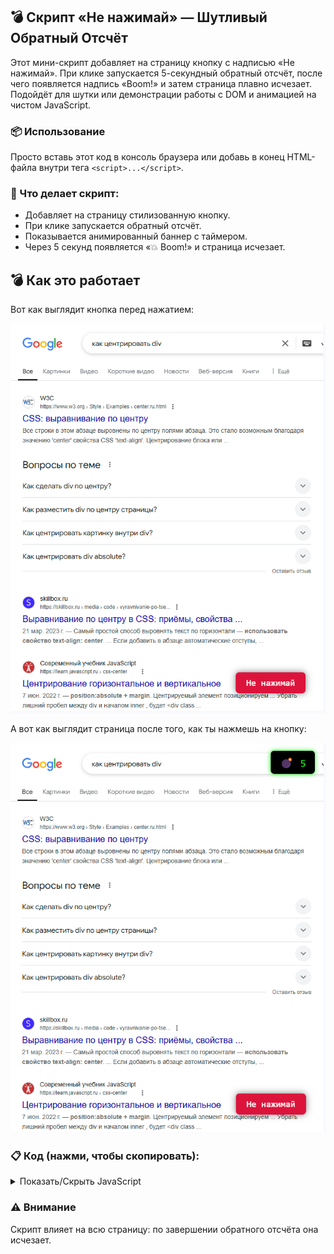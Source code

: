 ## 💣 Скрипт «Не нажимай» — Шутливый Обратный Отсчёт

Этот мини-скрипт добавляет на страницу кнопку с надписью «Не нажимай». При клике запускается 5-секундный обратный отсчёт, после чего появляется надпись «Boom!» и затем страница плавно исчезает. Подойдёт для шутки или демонстрации работы с DOM и анимацией на чистом JavaScript.

### 📦 Использование

Просто вставь этот код в консоль браузера или добавь в конец HTML-файла внутри тега `<script>...</script>`.

### 🧠 Что делает скрипт:

- Добавляет на страницу стилизованную кнопку.
- При клике запускается обратный отсчёт.
- Показывается анимированный баннер с таймером.
- Через 5 секунд появляется «💥 Boom!» и страница исчезает.

## 💣 Как это работает

Вот как выглядит кнопка перед нажатием:

![Кнопка перед нажатием](image.png)

А вот как выглядит страница после того, как ты нажмешь на кнопку:

![Страница после нажатия](image2.png)


### 📋 Код (нажми, чтобы скопировать):

<details>
<summary>Показать/Скрыть JavaScript</summary>

```js
(function () {
  const style = document.createElement('style');
  style.textContent = `
    #start-countdown {
      position: fixed;
      bottom: 40px;
      right: 40px;
      background: crimson;
      color: white;
      font-size: 20px;
      padding: 12px 24px;
      border: none;
      border-radius: 8px;
      cursor: pointer;
      z-index: 9999;
      box-shadow: 0 0 15px rgba(0,0,0,0.5);
      font-family: monospace;
    }
    #countdown-banner {
      position: fixed;
      top: 20px;
      right: 20px;
      background: black;
      color: lime;
      font-size: 24px;
      padding: 10px 20px;
      border-radius: 8px;
      z-index: 9999;
      font-family: monospace;
      box-shadow: 0 0 10px lime;
    }
  `;
  document.head.appendChild(style);

  const button = document.createElement('button');
  button.id = 'start-countdown';
  button.textContent = 'Не нажимай';
  document.body.appendChild(button);

  function countdownAndFade() {
    const countdownSeconds = 5;
    let counter = countdownSeconds;

    const banner = document.createElement('div');
    banner.id = 'countdown-banner';
    banner.textContent = `💣 ${counter}`;
    document.body.appendChild(banner);

    const interval = setInterval(() => {
      counter--;
      if (counter <= 0) {
        clearInterval(interval);
        banner.textContent = '💥 Boom!';
        setTimeout(() => {
          document.body.style.transition = 'opacity 1s';
          document.body.style.opacity = '0';
        }, 1000);
      } else {
        banner.textContent = `💣 ${counter}`;
      }
    }, 1000);
  }

  button.addEventListener('click', countdownAndFade);
})();
```

</details>

### ⚠️ Внимание

Скрипт влияет на всю страницу: по завершении обратного отсчёта она исчезает.
